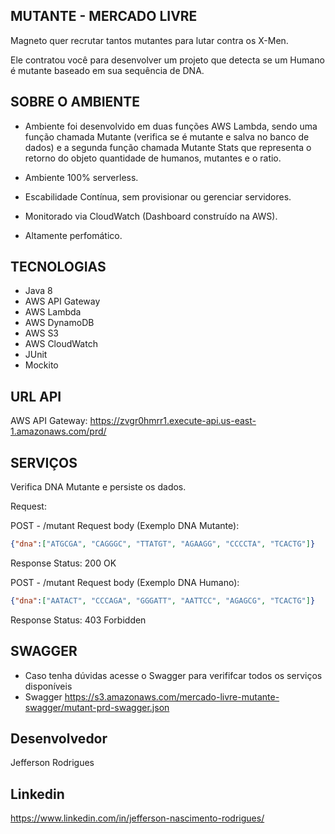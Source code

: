 ## MUTANTE - MERCADO LIVRE

Magneto quer recrutar tantos mutantes para lutar contra os X-Men.

Ele contratou você para desenvolver um projeto que detecta se um
Humano é mutante baseado em sua sequência de DNA.

## SOBRE O AMBIENTE

- Ambiente foi desenvolvido em duas funções AWS Lambda, sendo uma função chamada Mutante (verifica se é mutante e salva no banco de dados) e a segunda função chamada Mutante Stats que representa o retorno do objeto quantidade de humanos, mutantes e o ratio. 

- Ambiente 100% serverless.
- Escabilidade Contínua, sem provisionar ou gerenciar servidores.
- Monitorado via CloudWatch (Dashboard construído na AWS).
- Altamente perfomático.

## TECNOLOGIAS
- Java 8
- AWS API Gateway
- AWS Lambda
- AWS DynamoDB
- AWS S3
- AWS CloudWatch 
- JUnit
- Mockito

## URL API 

AWS API Gateway: https://zvgr0hmrr1.execute-api.us-east-1.amazonaws.com/prd/

## SERVIÇOS

Verifica DNA Mutante e persiste os dados.

Request:

POST - /mutant
Request body (Exemplo DNA Mutante):
  ```json
  {"dna":["ATGCGA", "CAGGGC", "TTATGT", "AGAAGG", "CCCCTA", "TCACTG"]}
```
Response Status:
  200 OK

POST - /mutant
Request body (Exemplo DNA Humano):
  ```json
  {"dna":["AATACT", "CCCAGA", "GGGATT", "AATTCC", "AGAGCG", "TCACTG"]}
```
Response Status:
  403 Forbidden

## SWAGGER

- Caso tenha dúvidas acesse o Swagger para verififcar todos os serviços disponíveis
- Swagger https://s3.amazonaws.com/mercado-livre-mutante-swagger/mutant-prd-swagger.json

## Desenvolvedor
Jefferson Rodrigues

## Linkedin
https://www.linkedin.com/in/jefferson-nascimento-rodrigues/


